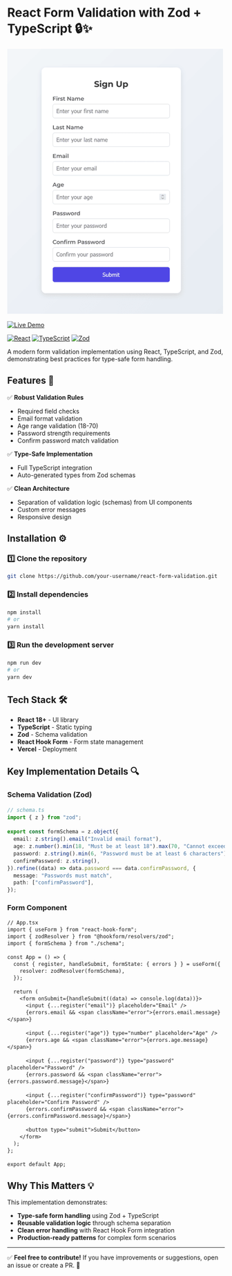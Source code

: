 # React Form Validation with Zod + TypeScript 🔒✨

![Form Preview](public/project-preview.png)

[![Live Demo](https://img.shields.io/badge/demo-live-brightgreen?style=for-the-badge&logo=vercel)](https://react-form-validation-basic.vercel.app/)

[![React](https://img.shields.io/badge/React-18+-61DAFB?style=flat&logo=react)](https://react.dev/)
[![TypeScript](https://img.shields.io/badge/TypeScript-5+-3178C6?style=flat&logo=typescript)](https://www.typescriptlang.org/)
[![Zod](https://img.shields.io/badge/Zod-3.22+-FCC419?style=flat)](https://zod.dev/)

A modern form validation implementation using React, TypeScript, and Zod, demonstrating best practices for type-safe form handling.

## Features 🚀

✅ **Robust Validation Rules**
- Required field checks
- Email format validation
- Age range validation (18-70)
- Password strength requirements
- Confirm password match validation

✅ **Type-Safe Implementation**
- Full TypeScript integration
- Auto-generated types from Zod schemas

✅ **Clean Architecture**
- Separation of validation logic (schemas) from UI components
- Custom error messages
- Responsive design

## Installation ⚙️

### 1️⃣ Clone the repository
```bash
git clone https://github.com/your-username/react-form-validation.git
```

### 2️⃣ Install dependencies
```bash
npm install
# or
yarn install
```

### 3️⃣ Run the development server
```bash
npm run dev
# or
yarn dev
```

## Tech Stack 🛠️

- **React 18+** - UI library
- **TypeScript** - Static typing
- **Zod** - Schema validation
- **React Hook Form** - Form state management
- **Vercel** - Deployment

## Key Implementation Details 🔍

### Schema Validation (Zod)
```typescript
// schema.ts
import { z } from "zod";

export const formSchema = z.object({
  email: z.string().email("Invalid email format"),
  age: z.number().min(18, "Must be at least 18").max(70, "Cannot exceed 70"),
  password: z.string().min(6, "Password must be at least 6 characters"),
  confirmPassword: z.string(),
}).refine((data) => data.password === data.confirmPassword, {
  message: "Passwords must match",
  path: ["confirmPassword"],
});
```

### Form Component
```tsx
// App.tsx
import { useForm } from "react-hook-form";
import { zodResolver } from "@hookform/resolvers/zod";
import { formSchema } from "./schema";

const App = () => {
  const { register, handleSubmit, formState: { errors } } = useForm({
    resolver: zodResolver(formSchema),
  });

  return (
    <form onSubmit={handleSubmit((data) => console.log(data))}>
      <input {...register("email")} placeholder="Email" />
      {errors.email && <span className="error">{errors.email.message}</span>}

      <input {...register("age")} type="number" placeholder="Age" />
      {errors.age && <span className="error">{errors.age.message}</span>}

      <input {...register("password")} type="password" placeholder="Password" />
      {errors.password && <span className="error">{errors.password.message}</span>}

      <input {...register("confirmPassword")} type="password" placeholder="Confirm Password" />
      {errors.confirmPassword && <span className="error">{errors.confirmPassword.message}</span>}

      <button type="submit">Submit</button>
    </form>
  );
};

export default App;
```

## Why This Matters 💡

This implementation demonstrates:
- **Type-safe form handling** using Zod + TypeScript
- **Reusable validation logic** through schema separation
- **Clean error handling** with React Hook Form integration
- **Production-ready patterns** for complex form scenarios

---

✅ **Feel free to contribute!** If you have improvements or suggestions, open an issue or create a PR. 🚀
